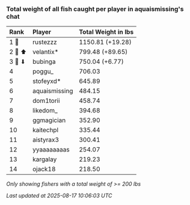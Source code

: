 ### Total weight of all fish caught per player in aquaismissing's chat

| Rank   | Player        | Total Weight in lbs |
|:-------|:--------------|:--------------------|
| 1 🥇   | rustezzz      | 1150.81 (+19.28)    |
| 2 🥈 ⬆ | velantix*     | 799.48 (+89.65)     |
| 3 🥉 ⬇ | bubinga       | 750.04 (+6.77)      |
| 4      | poggu_        | 706.03              |
| 5      | stofeyxd*     | 645.89              |
| 6      | aquaismissing | 484.15              |
| 7      | dom1torii     | 458.74              |
| 8      | likedom_      | 394.68              |
| 9      | ggmagician    | 352.90              |
| 10     | kaitechpl     | 335.44              |
| 11     | aistyrax3     | 300.41              |
| 12     | yyaaaaaaaas   | 254.07              |
| 13     | kargalay      | 219.23              |
| 14     | ojack18       | 218.50              |

_Only showing fishers with a total weight of >= 200 lbs_

_Last updated at 2025-08-17 10:06:03 UTC_